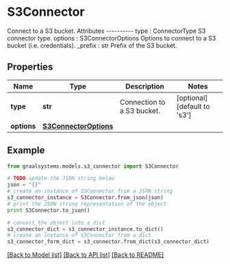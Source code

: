 # S3Connector

Connect to a S3 bucket.  Attributes ---------- type : ConnectorType     S3 connector type. options : S3ConnectorOptions     Options to connect to a S3 bucket (i.e. credentials). _prefix : str     Prefix of the S3 bucket.

## Properties

Name | Type | Description | Notes
------------ | ------------- | ------------- | -------------
**type** | **str** | Connection to a S3 bucket. | [optional] [default to 's3']
**options** | [**S3ConnectorOptions**](S3ConnectorOptions.md) |  | 

## Example

```python
from graalsystems.models.s3_connector import S3Connector

# TODO update the JSON string below
json = "{}"
# create an instance of S3Connector from a JSON string
s3_connector_instance = S3Connector.from_json(json)
# print the JSON string representation of the object
print S3Connector.to_json()

# convert the object into a dict
s3_connector_dict = s3_connector_instance.to_dict()
# create an instance of S3Connector from a dict
s3_connector_form_dict = s3_connector.from_dict(s3_connector_dict)
```
[[Back to Model list]](../README.md#documentation-for-models) [[Back to API list]](../README.md#documentation-for-api-endpoints) [[Back to README]](../README.md)


